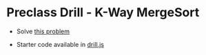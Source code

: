 # Preclass Drill - K-Way MergeSort

- Solve [this problem](https://leetcode.com/problems/merge-k-sorted-lists/)

- Starter code available in [drill.js](./drill.js)
